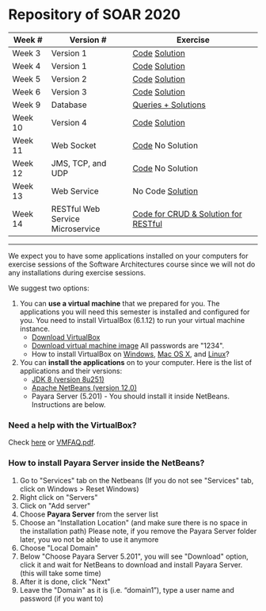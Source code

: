 # Repository of SOAR 2020

| Week # | Version # | Exercise |
|---|---|---|
| Week 3 | Version 1 | [Code](https://github.com/doplab/soar-tp/tree/master/2020/ShoppingWebsite_w3) [Solution](https://github.com/doplab/soar-tp/tree/master/2020/ShoppingWebsite_v1) |
| Week 4 | Version 1 | [Code](https://github.com/doplab/soar-tp/tree/master/2020/ShoppingWebsite_w4) [Solution](https://github.com/doplab/soar-tp/tree/master/2020/ShoppingWebsite_v1) |
| Week 5 | Version 2 | [Code](https://github.com/doplab/soar-tp/tree/master/2020/ShoppingWebsite_w5) [Solution](https://github.com/doplab/soar-tp/tree/master/2020/ShoppingWebsite_v2) |
| Week 6 | Version 3 | [Code](https://github.com/doplab/soar-tp/tree/master/2020/ShoppingWebsite_w6) [Solution](https://github.com/doplab/soar-tp/tree/master/2020/ShoppingWebsite_v3) |
| Week 9 | Database | [Queries + Solutions](https://github.com/doplab/soar-tp/blob/master/2020/ShoppingWebsite_w9/exercises.sql) ||
| Week 10 | Version 4 | [Code](https://github.com/doplab/soar-tp/tree/master/2020/ShoppingWebsite_w10) [Solution](https://github.com/doplab/soar-tp/tree/master/2020/ShoppingWebsite_v4) |
| Week 11 | Web Socket | [Code](https://github.com/doplab/soar-tp/tree/master/2020/Week_11) No Solution |
| Week 12 | JMS, TCP, and UDP | [Code](https://github.com/doplab/soar-tp/tree/master/2020/Week_12) No Solution |
| Week 13 | Web Service | No Code [Solution](https://github.com/doplab/soar-tp/tree/master/2020/Week_13) |
| Week 14 | RESTful Web Service <br> Microservice| [Code for CRUD & Solution for RESTful](https://github.com/doplab/soar-tp/tree/master/2020/Week_14) |

---

We expect you to have some applications installed on your computers for exercise sessions of the Software Architectures course since we will not do any installations during exercise sessions.

We suggest two options:
1. You can **use a virtual machine** that we prepared for you. The applications you will need this semester is installed and configured for you. You need to install VirtualBox (6.1.12) to run your virtual machine instance.
    * [Download VirtualBox](https://www.virtualbox.org/wiki/Downloads)
    * [Download virtual machine image](https://drive.google.com/file/d/14AuCug-E9ENhNJzSORQnu13-rwpCuczG/view?usp=sharing) All passwords are "1234".
    * How to install VirtualBox on [Windows](https://www.virtualbox.org/manual/UserManual.html#installation_windows), [Mac OS X](https://www.virtualbox.org/manual/UserManual.html#installation-mac), and [Linux](https://www.virtualbox.org/manual/UserManual.html#install-linux-host)?
2. You can **install the applications** on to your computer. Here is the list of applications and their versions:
    * [JDK 8 (version 8u251)](https://www.oracle.com/java/technologies/javase/javase8u211-later-archive-downloads.html)
    * [Apache NetBeans (version 12.0)](https://netbeans.apache.org/download/index.html)
    * Payara Server (5.201) - You should install it inside NetBeans. Instructions are below.

### Need a help with the VirtualBox?
Check [here](https://www.virtualbox.org/manual/UserManual.html) or [VMFAQ.pdf](https://github.com/doplab/SOAR/blob/master/2020/VMFAQ.pdf).

### How to install Payara Server inside the NetBeans?
1. Go to "Services" tab on the Netbeans (If you do not see "Services" tab, click on Windows > Reset Windows)
2. Right click on "Servers"
3. Click on "Add server"
4. Choose **Payara Server** from the server list
5. Choose an "Installation Location" (and make sure there is no space in the installation path)
Please note, if you remove the Payara Server folder later, you wo not be able to use it anymore
6. Choose "Local Domain"
7. Below "Choose Payara Server 5.201", you will see "Download" option, click it and wait for NetBeans to download and install Payara Server. (this will take some time)
8. After it is done, click "Next"
9. Leave the "Domain" as it is (i.e. “domain1”), type a user name and password (if you want to)
